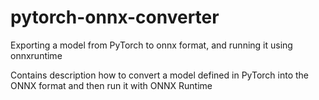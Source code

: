 # pytorch-onnx-converter
Exporting a model from PyTorch to onnx format, and running it using onnxruntime

Contains description how to convert a model defined in PyTorch into the ONNX format and then run it with ONNX Runtime
